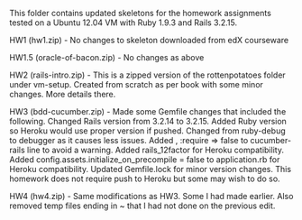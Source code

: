 This folder contains updated skeletons for the homework assignments
tested on a Ubuntu 12.04 VM with Ruby 1.9.3 and Rails 3.2.15.

HW1 (hw1.zip) - No changes to skeleton downloaded from edX courseware

HW1.5 (oracle-of-bacon.zip) - No changes as above

HW2 (rails-intro.zip) - This is a zipped version of the rottenpotatoes
folder under vm-setup. Created from scratch as per book with some minor
changes. More details there.

HW3 (bdd-cucumber.zip) - Made some Gemfile changes that included the
following. Changed Rails version from 3.2.14 to 3.2.15. Added Ruby version
so Heroku would use proper version if pushed. Changed from ruby-debug to
debugger as it causes less issues. Added , :require => false to cucumber-rails
line to avoid a warning. Added rails_12factor for Heroku compatibility.
Added config.assets.initialize_on_precompile = false to application.rb
for Heroku compatibility. Updated Gemfile.lock for minor version changes.
This homework does not require push to Heroku but some may wish to do so.

HW4 (hw4.zip) - Same modifications as HW3. Some I had made earlier. Also
removed temp files ending in ~ that I had not done on the previous edit.
